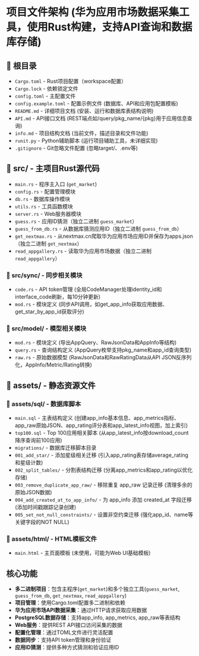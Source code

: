 # 项目文件架构 (华为应用市场数据采集工具，使用Rust构建，支持API查询和数据库存储)

## 📁 根目录
- `Cargo.toml` - Rust项目配置（workspace配置）
- `Cargo.lock` - 依赖锁定文件
- `config.toml` - 主配置文件
- `config.example.toml` - 配置示例文件 (数据库、API和应用包配置模板)
- `README.md` - 详细项目文档 (安装、运行和数据库表结构说明)
- `API.md` - API接口文档 (REST端点如/query/pkg_name/{pkg}用于应用信息查询)
- `info.md` - 项目结构文档 (当前文件，描述目录和文件功能)
- `runit.py` - Python辅助脚本 (运行项目辅助工具，未详细实现)
- `.gitignore` - Git忽略文件配置 (忽略target/、.env等)

## 📁 src/ - 主项目Rust源代码
- `main.rs` - 程序主入口 (`get_market`)
- `config.rs` - 配置管理模块
- `db.rs` - 数据库操作模块
- `utils.rs` - 工具函数模块
- `server.rs` - Web服务器模块
- `guess.rs` - 应用ID猜测（独立二进制 `guess_market`）
- `guess_from_db.rs` - 从数据库猜测应用ID（独立二进制 `guess_from_db`）
- `get_nextmax.rs` - 从nextmax.cn爬取华为应用市场应用ID并保存为apps.json（独立二进制 `get_nextmax`）
- `read_appgallery.rs` - 读取华为应用市场数据（独立二进制 `read_appgallery`）

### 📁 src/sync/ - 同步相关模块
- `code.rs` - API token管理 (全局CodeManager处理identity_id和interface_code刷新，每10分钟更新)
- `mod.rs` - 模块定义 (同步API调用，如get_app_info获取应用数据、get_star_by_app_id获取评分)

### 📁 src/model/ - 模型相关模块
- `mod.rs` - 模块定义 (导出AppQuery、RawJsonData和AppInfo等结构)
- `query.rs` - 查询结构定义 (AppQuery枚举支持pkg_name和app_id查询类型)
- `raw.rs` - 原始数据模型 (RawJsonData和RawRatingData从API JSON反序列化，AppInfo/Metric/Rating转换)

## 📁 assets/ - 静态资源文件
### 📁 assets/sql/ - 数据库脚本
- `main.sql` - 主表结构定义 (创建app_info基本信息、app_metrics指标、app_raw原始JSON、app_rating评分表和app_latest_info视图，加上索引)
- `top100.sql` - Top 100应用相关脚本 (从app_latest_info按download_count降序查询前100应用)
- `migrations/` - 数据库迁移脚本目录
 - `001_add_star/` - 添加星级相关迁移 (引入app_rating表存储average_rating和星级计数)
 - `002_split_tables/` - 分割表结构迁移 (分离app_metrics和app_rating以优化存储)
 - `003_remove_duplicate_app_raw/` - 移除重复 app_raw 记录迁移 (清理多余的原始JSON数据)
 - `004_add_created_at_to_app_info/` - 为 app_info 添加 created_at 字段迁移 (添加时间戳跟踪记录创建)
 - `005_set_not_null_constraints/` - 设置非空约束迁移 (强化app_id、name等关键字段的NOT NULL)

### 📁 assets/html/ - HTML模板文件
- `main.html` - 主页面模板 (未使用，可能为Web UI基础模板)

## 核心功能
- **多二进制项目**：包含主程序(`get_market`)和多个独立工具(`guess_market`, `guess_from_db`, `get_nextmax`, `read_appgallery`)
- **项目管理**：使用Cargo.toml配置多二进制和依赖
- **华为应用市场API数据采集**：通过HTTP请求获取应用数据
- **PostgreSQL数据存储**：支持app_info, app_metrics, app_raw等表结构
- **Web服务**：提供REST API接口访问采集的数据
- **配置化管理**：通过TOML文件进行灵活配置
- **数据同步**：支持API token管理和身份验证
- **应用ID猜测**：提供多种方式猜测和验证应用ID

